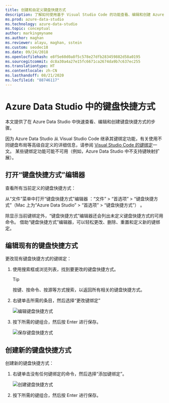 ```yaml
---
title: 创建和自定义键盘快捷方式
description: 了解如何使用基于 Visual Studio Code 的功能查看、编辑和创建 Azure Data Studio 中的键盘快捷方式。
ms.prod: azure-data-studio
ms.technology: azure-data-studio
ms.topic: conceptual
author: markingmyname
ms.author: maghan
ms.reviewer: alayu, maghan, sstein
ms.custom: seodec18
ms.date: 09/24/2018
ms.openlocfilehash: e8f5e60d0a8f5c578e27dfb283459882d58a0195
ms.sourcegitcommit: dc8a30a4a27e15fc6671ca2674da9b7c637ec255
ms.translationtype: HT
ms.contentlocale: zh-CN
ms.lasthandoff: 08/21/2020
ms.locfileid: "88746117"
---
```

# <a name="keyboard-shortcuts-in-azure-data-studio"></a>Azure Data Studio 中的键盘快捷方式

本文提供了在 Azure Data Studio 中快速查看、编辑和创建键盘快捷方式的步骤。

因为 Azure Data Studio 从 Visual Studio Code 继承其键绑定功能，有关使用不同键盘布局等高级自定义的详细信息，请参阅 [Visual Studio Code 的键绑定](https://code.visualstudio.com/docs/getstarted/keybindings)一文。 某些键绑定功能可能不可用（例如，Azure Data Studio 中不支持键映射扩展）。

## <a name="open-the-keyboard-shortcuts-editor"></a>打开“键盘快捷方式”编辑器

查看所有当前定义的键盘快捷方式：

从“文件”菜单中打开“键盘快捷方式”编辑器 ：“文件” > “首选项” > “键盘快捷方式”（Mac 上为“Azure Data Studio” > “首选项” > “键盘快捷方式”）     。

除显示当前键绑定外，“键盘快捷方式”编辑器还会列出未定义键盘快捷方式的可用命令。 借助“键盘快捷方式”编辑器，可以轻松更改、删除、重置和定义新的键绑定。  

## <a name="edit-existing-keyboard-shortcuts"></a>编辑现有的键盘快捷方式

更改现有键盘快捷方式的键绑定：

1. 使用搜索框或浏览列表，找到要更改的键盘快捷方式。
   > [!TIP]
   > 按键、按命令、按源等方式搜索，以返回所有相关的键盘快捷方式。

2. 右键单击所需的条目，然后选择“更改键绑定”

   ![编辑键盘快捷方式](media/keyboard-shortcuts/change-keybinding.png)

3. 按下所需的键组合，然后按 Enter 进行保存。 

   ![保存键盘快捷方式](media/keyboard-shortcuts/save-keybinding.png)

## <a name="create-new-keyboard-shortcuts"></a>创建新的键盘快捷方式

创建新的键盘快捷方式：

1. 右键单击没有任何键绑定的命令，然后选择“添加键绑定”。

   ![创建键盘快捷方式](media/keyboard-shortcuts/add-keybinding.png)

2. 按下所需的键组合，然后按 Enter 进行保存。